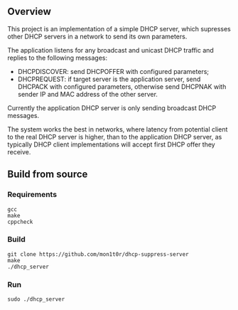 ## Overview
This project is an implementation of a simple DHCP server, which supresses other DHCP servers in
a network to send its own parameters.

The application listens for any broadcast and unicast DHCP traffic and replies to the following
messages:
 - DHCPDISCOVER: send DHCPOFFER with configured parameters;
 - DHCPREQUEST: if target server is the application server, send DHCPACK with configured parameters,
   otherwise send DHCPNAK with sender IP and MAC address of the other server.

Currently the application DHCP server is only sending broadcast DHCP messages.

The system works the best in networks, where latency from potential client to the real DHCP server is higher, than to
the application DHCP server, as typically DHCP client implementations will accept first DHCP offer they receive.

## Build from source
### Requirements
```
gcc
make
cppcheck
```

### Build
```
git clone https://github.com/mon1t0r/dhcp-suppress-server
make
./dhcp_server
```

### Run
```
sudo ./dhcp_server
```
